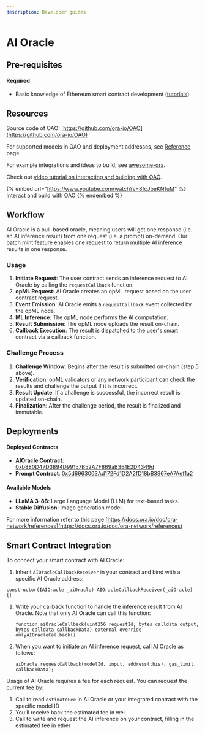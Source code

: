 ```yaml
---
description: Developer guides
---
```


# AI Oracle

## Pre-requisites

#### Required

* Basic knowledge of Ethereum smart contract development ([tutorials](https://ethereum.org/en/developers/tutorials/))

## Resources

Source code of OAO: [https://github.com/ora-io/OAO](https://github.com/ora-io/OAO)

For supported models in OAO and deployment addresses, see [Reference](../references.md) page.

For example integrations and ideas to build, see [awesome-ora](https://github.com/ora-io/awesome-ora#-ai-oracle-cle-ecosystem).

Check out [video tutorial on interacting and building with OAO](https://www.youtube.com/watch?v=8fcJbeKN1uM).

{% embed url="https://www.youtube.com/watch?v=8fcJbeKN1uM" %}
Interact and build with OAO
{% endembed %}

## Workflow

AI Oracle is a pull-based oracle, meaning users will get one response (i.e. an AI inference result) from one request (i.e. a prompt) on-demand. Our batch mint feature enables one request to return multiple AI inference results in one response.

### Usage

1. **Initiate Request**: The user contract sends an inference request to AI Oracle by calling the `requestCallback` function.
2. **opML Request**: AI Oracle creates an opML request based on the user contract request.
3. **Event Emission**: AI Oracle emits a `requestCallback` event collected by the opML node.
4. **ML Inference**: The opML node performs the AI computation.
5. **Result Submission**: The opML node uploads the result on-chain.
6. **Callback Execution**: The result is dispatched to the user's smart contract via a callback function.

### Challenge Process

1. **Challenge Window**: Begins after the result is submitted on-chain (step 5 above).
2. **Verification**: opML validators or any network participant can check the results and challenge the output if it is incorrect.
3. **Result Update**: If a challenge is successful, the incorrect result is updated on-chain.
4. **Finalization**: After the challenge period, the result is finalized and immutable.

## Deployments

#### Deployed Contracts

* **AIOracle Contract**: [0xb880D47D3894D99157B52A7F869aB3B1E2D4349d](https://sepolia.etherscan.io/address/0xb880D47D3894D99157B52A7F869aB3B1E2D4349d)
* **Prompt Contract**: [0x5d6963003Ad172Fd1D2A2fD18bB3967eA7Aef1a2](https://sepolia.etherscan.io/address/0x5d6963003Ad172Fd1D2A2fD18bB3967eA7Aef1a2)

#### Available Models

* **LLaMA 3-8B**: Large Language Model (LLM) for text-based tasks.
* **Stable Diffusion**: Image generation model.

For more information refer to this page [https://docs.ora.io/doc/ora-network/references](https://docs.ora.io/doc/ora-network/references)

## Smart Contract Integration

To connect your smart contract with AI Oracle:

1. Inherit `AIOracleCallbackReceiver` in your contract and bind with a specific AI Oracle address:

```solidity
constructor(IAIOracle _aiOracle) AIOracleCallbackReceiver(_aiOracle) {}
```

1.  Write your callback function to handle the inference result from AI Oracle. Note that only AI Oracle can call this function:

    ```solidity
    function aiOracleCallback(uint256 requestId, bytes calldata output, bytes calldata callbackData) external override onlyAIOracleCallback()
    ```
2.  When you want to initiate an AI inference request, call AI Oracle as follows:

    ```solidity
    aiOracle.requestCallback(modelId, input, address(this), gas_limit, callbackData);
    ```

Usage of AI Oracle requires a fee for each request. You can request the current fee by:

1. Call to read `estimateFee` in AI Oracle or your integrated contract with the specific model ID
2. You’ll receive back the estimated fee in wei
3. Call to write and request the AI inference on your contract, filling in the estimated fee in ether

